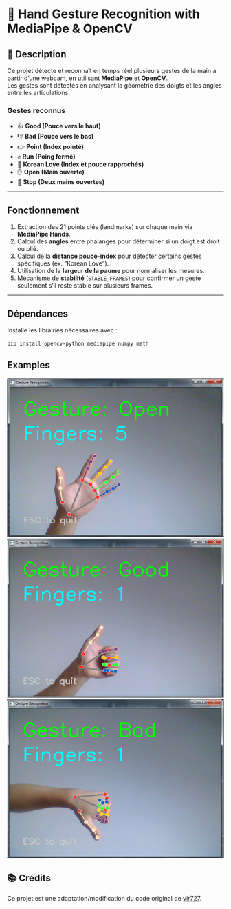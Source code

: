 # 🤖 Hand Gesture Recognition with MediaPipe & OpenCV

## 📘 Description

Ce projet détecte et reconnaît en temps réel plusieurs gestes de la main à partir d’une webcam, en utilisant **MediaPipe** et **OpenCV**.  
Les gestes sont détectés en analysant la géométrie des doigts et les angles entre les articulations.


### Gestes reconnus
- 👍 **Good (Pouce vers le haut)**  
- 👎 **Bad (Pouce vers le bas)**  
- 👉 **Point (Index pointé)**  
- ✊ **Run (Poing fermé)**  
- 💞 **Korean Love (Index et pouce rapprochés)**  
- ✋ **Open (Main ouverte)**  
- 🛑 **Stop (Deux mains ouvertes)**  

---

##  Fonctionnement

1. Extraction des 21 points clés (landmarks) sur chaque main via **MediaPipe Hands**.  
2. Calcul des **angles** entre phalanges pour déterminer si un doigt est droit ou plié.  
3. Calcul de la **distance pouce-index** pour détecter certains gestes spécifiques (ex. “Korean Love”).  
4. Utilisation de la **largeur de la paume** pour normaliser les mesures.  
5. Mécanisme de **stabilité** (`STABLE_FRAMES`) pour confirmer un geste seulement s’il reste stable sur plusieurs frames.

---

##  Dépendances

Installe les librairies nécessaires avec :

```bash
pip install opencv-python mediapipe numpy math
```

## Examples
![open](c1.png)
![good](c2.png)
![bad](c3.png)

## 📚 Crédits
Ce projet est une adaptation/modification du code original de [vir727](https://github.com/vir727/Gesture-Recogonition-App).

